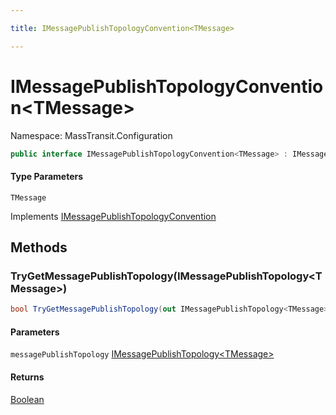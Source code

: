 ```yaml
---

title: IMessagePublishTopologyConvention<TMessage>

---
```


# IMessagePublishTopologyConvention\<TMessage\>

Namespace: MassTransit.Configuration

```csharp
public interface IMessagePublishTopologyConvention<TMessage> : IMessagePublishTopologyConvention
```

#### Type Parameters

`TMessage`<br/>

Implements [IMessagePublishTopologyConvention](../masstransit-configuration/imessagepublishtopologyconvention)

## Methods

### **TryGetMessagePublishTopology(IMessagePublishTopology\<TMessage\>)**

```csharp
bool TryGetMessagePublishTopology(out IMessagePublishTopology<TMessage> messagePublishTopology)
```

#### Parameters

`messagePublishTopology` [IMessagePublishTopology\<TMessage\>](../masstransit/imessagepublishtopology-1)<br/>

#### Returns

[Boolean](https://learn.microsoft.com/en-us/dotnet/api/system.boolean)<br/>
